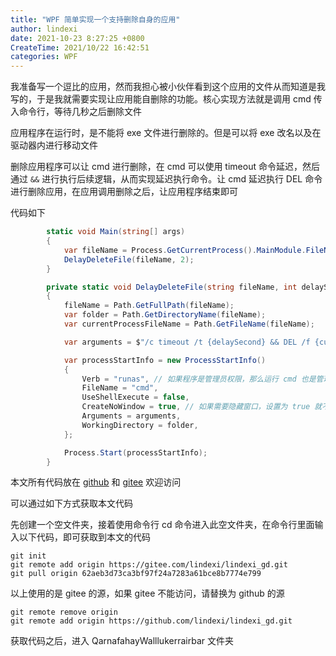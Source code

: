 ```yaml
---
title: "WPF 简单实现一个支持删除自身的应用"
author: lindexi
date: 2021-10-23 8:27:25 +0800
CreateTime: 2021/10/22 16:42:51
categories: WPF
---
```


我准备写一个逗比的应用，然而我担心被小伙伴看到这个应用的文件从而知道是我写的，于是我就需要实现让应用能自删除的功能。核心实现方法就是调用 cmd 传入命令行，等待几秒之后删除文件

<!--more-->


<!-- CreateTime:2021/10/22 16:42:51 -->

<!-- 发布 -->


应用程序在运行时，是不能将 exe 文件进行删除的。但是可以将 exe 改名以及在驱动器内进行移动文件

删除应用程序可以让 cmd 进行删除，在 cmd 可以使用 timeout 命令延迟，然后通过 `&&` 进行执行后续逻辑，从而实现延迟执行命令。让 cmd 延迟执行 DEL 命令进行删除应用，在应用调用删除之后，让应用程序结束即可
 
代码如下

```csharp
        static void Main(string[] args)
        {
            var fileName = Process.GetCurrentProcess().MainModule.FileName;
            DelayDeleteFile(fileName, 2);
        }

        private static void DelayDeleteFile(string fileName, int delaySecond = 2)
        {
            fileName = Path.GetFullPath(fileName);
            var folder = Path.GetDirectoryName(fileName);
            var currentProcessFileName = Path.GetFileName(fileName);

            var arguments = $"/c timeout /t {delaySecond} && DEL /f {currentProcessFileName} ";

            var processStartInfo = new ProcessStartInfo()
            {
                Verb = "runas", // 如果程序是管理员权限，那么运行 cmd 也是管理员权限
                FileName = "cmd",
                UseShellExecute = false,
                CreateNoWindow = true, // 如果需要隐藏窗口，设置为 true 就不显示窗口
                Arguments = arguments,
                WorkingDirectory = folder,
            };

            Process.Start(processStartInfo);
        }
```


本文所有代码放在 [github](https://github.com/lindexi/lindexi_gd/tree/62aeb3d73ca3bf97f24a7283a61bce8b7774e799/QarnafahayWalllukerrairbar) 和 [gitee](https://gitee.com/lindexi/lindexi_gd/tree/62aeb3d73ca3bf97f24a7283a61bce8b7774e799/QarnafahayWalllukerrairbar) 欢迎访问

可以通过如下方式获取本文代码

先创建一个空文件夹，接着使用命令行 cd 命令进入此空文件夹，在命令行里面输入以下代码，即可获取到本文的代码

```
git init
git remote add origin https://gitee.com/lindexi/lindexi_gd.git
git pull origin 62aeb3d73ca3bf97f24a7283a61bce8b7774e799
```

以上使用的是 gitee 的源，如果 gitee 不能访问，请替换为 github 的源

```
git remote remove origin
git remote add origin https://github.com/lindexi/lindexi_gd.git
```

获取代码之后，进入 QarnafahayWalllukerrairbar 文件夹

